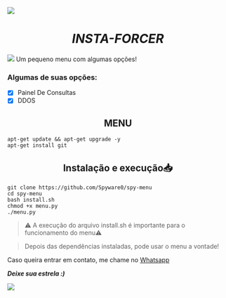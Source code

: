 ![](https://camo.githubusercontent.com/71b837571c48af3aa60a73dbc9d5936aa359d78efbfa8a6743cbbbc16b80ef4d/68747470733a2f2f63646e2e646973636f72646170702e636f6d2f6174746163686d656e74732f3830353930323039333930363630383138362f3830353931333937323533353539303932322f74656e6f722e676966)
<h1 align="center"><b><i>INSTA-FORCER</b></i></h1>

![](https://github.com/LipezinPY/searcher/blob/main/20211024_131936.jpg)
Um pequeno menu com algumas opções!


### Algumas de suas opções:
- [x] Painel De Consultas 
- [x] DDOS 

<h2 align="center">MENU</h2>

```shell script
apt-get update && apt-get upgrade -y
apt-get install git
```

<h2 align="center">Instalação e execução📥</h2>

```shell script
git clone https://github.com/Spyware0/spy-menu
cd spy-menu
bash install.sh
chmod +x menu.py
./menu.py
```

> ⚠️ A execução do arquivo install.sh é importante para o funcionamento do menu⚠️

> Depois das dependências instaladas, pode usar o menu a vontade!

Caso queira entrar em contato, me chame no [Whatsapp](http://wa.me/559885267746)

***Deixe sua estrela :)***

![](https://camo.githubusercontent.com/71b837571c48af3aa60a73dbc9d5936aa359d78efbfa8a6743cbbbc16b80ef4d/68747470733a2f2f63646e2e646973636f72646170702e636f6d2f6174746163686d656e74732f3830353930323039333930363630383138362f3830353931333937323533353539303932322f74656e6f722e676966)
